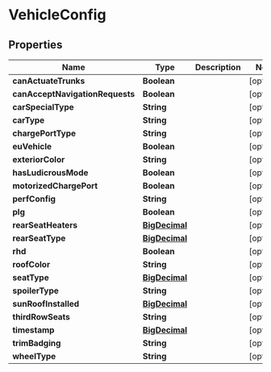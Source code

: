 # VehicleConfig

## Properties
Name | Type | Description | Notes
------------ | ------------- | ------------- | -------------
**canActuateTrunks** | **Boolean** |  |  [optional]
**canAcceptNavigationRequests** | **Boolean** |  |  [optional]
**carSpecialType** | **String** |  |  [optional]
**carType** | **String** |  |  [optional]
**chargePortType** | **String** |  |  [optional]
**euVehicle** | **Boolean** |  |  [optional]
**exteriorColor** | **String** |  |  [optional]
**hasLudicrousMode** | **Boolean** |  |  [optional]
**motorizedChargePort** | **Boolean** |  |  [optional]
**perfConfig** | **String** |  |  [optional]
**plg** | **Boolean** |  |  [optional]
**rearSeatHeaters** | [**BigDecimal**](BigDecimal.md) |  |  [optional]
**rearSeatType** | [**BigDecimal**](BigDecimal.md) |  |  [optional]
**rhd** | **Boolean** |  |  [optional]
**roofColor** | **String** |  |  [optional]
**seatType** | [**BigDecimal**](BigDecimal.md) |  |  [optional]
**spoilerType** | **String** |  |  [optional]
**sunRoofInstalled** | [**BigDecimal**](BigDecimal.md) |  |  [optional]
**thirdRowSeats** | **String** |  |  [optional]
**timestamp** | [**BigDecimal**](BigDecimal.md) |  |  [optional]
**trimBadging** | **String** |  |  [optional]
**wheelType** | **String** |  |  [optional]
